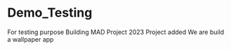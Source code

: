 # Demo_Testing
For testing purpose
Building MAD Project 2023
Project added
We are build a wallpaper app